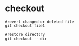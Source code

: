 # checkout

	#revert changed or deleted file
	git checkout file1

	#restore directory
	git checkout -- dir

